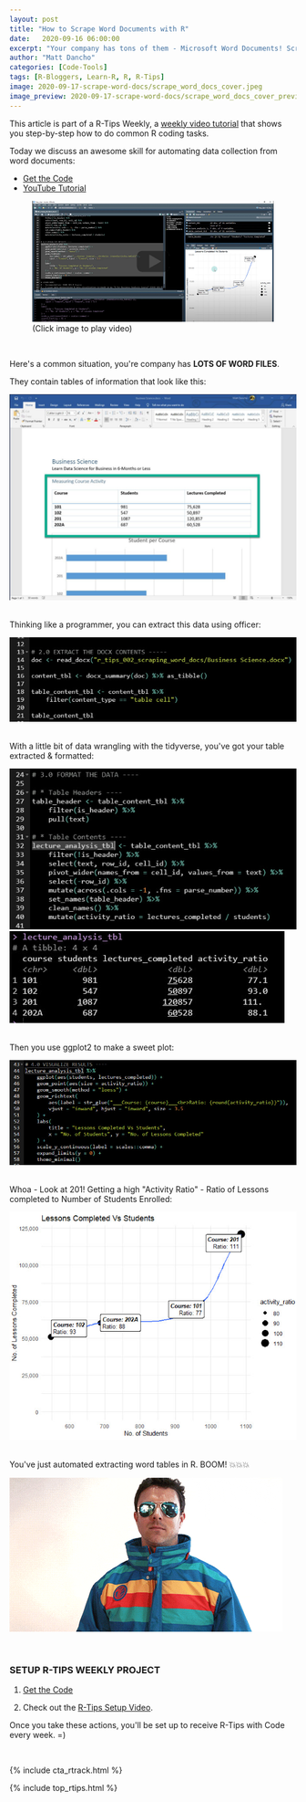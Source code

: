 ```yaml
---
layout: post
title: "How to Scrape Word Documents with R"
date:   2020-09-16 06:00:00
excerpt: "Your company has tons of them - Microsoft Word Documents! Scraping word documents is a powerful technique for extracting data. Let's learn how with R, officer, & tidyverse."
author: "Matt Dancho"
categories: [Code-Tools]
tags: [R-Bloggers, Learn-R, R, R-Tips]
image: 2020-09-17-scrape-word-docs/scrape_word_docs_cover.jpeg
image_preview: 2020-09-17-scrape-word-docs/scrape_word_docs_cover_preview.jpg
---
```



This article is part of a R-Tips Weekly, a [weekly video tutorial](https://mailchi.mp/business-science/r-tips-newsletter) that shows you step-by-step how to do common R coding tasks.

Today we discuss an awesome skill for automating data collection from word documents:

- [Get the Code](https://mailchi.mp/business-science/r-tips-newsletter)
- [YouTube Tutorial](https://youtu.be/JXHVJCg10_c)

<figure class="text-center">
  <a href="https://www.youtube.com/embed/JXHVJCg10_c"><img src="/assets/2020-09-17-scrape-word-docs/video_thumb.jpg" border="0" /></a>
  <figcaption>(Click image to play video)</figcaption>
</figure>

<br>

Here's a common situation, you're company has **LOTS OF WORD FILES**.

They contain tables of information that look like this:
 
 ![Word Tables](/assets/2020-09-17-scrape-word-docs/scrape_word_doc_1.jpg)

<br>
Thinking like a programmer, you can extract this data using officer: 

![](/assets/2020-09-17-scrape-word-docs/scrape_word_doc_2.jpg)

<br>
With a little bit of data wrangling with the tidyverse, you've got your table extracted & formatted:

![](/assets/2020-09-17-scrape-word-docs/format_data_1.jpg)
![](/assets/2020-09-17-scrape-word-docs/format_data_2.jpg)

<br>
Then you use ggplot2 to make a sweet plot: 

![](/assets/2020-09-17-scrape-word-docs/plot_code.jpg)

<br>
Whoa - Look at 201! Getting a high "Activity Ratio" - Ratio of Lessons completed to Number of Students Enrolled: 

![](/assets/2020-09-17-scrape-word-docs/plot.jpg)

<br>
You've just automated extracting word tables in R. BOOM! 💥💥💥

![](/assets/2020-09-17-scrape-word-docs/boom.gif)


<br>

### SETUP R-TIPS WEEKLY PROJECT

1. [Get the Code](https://mailchi.mp/business-science/r-tips-newsletter)

2. Check out the [R-Tips Setup Video](https://youtu.be/F7aYV0RPyD0).

Once you take these actions, you'll be set up to receive R-Tips with Code every week. =)

<br>

{% include cta_rtrack.html %}

{% include top_rtips.html %}